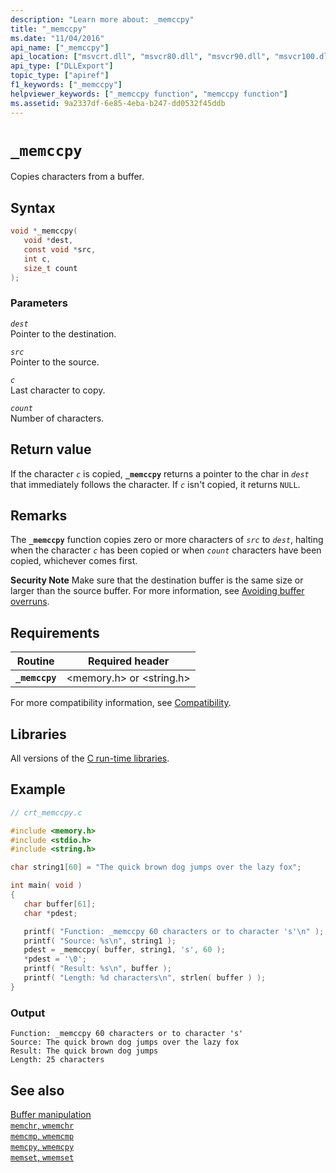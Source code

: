 ```yaml
---
description: "Learn more about: _memccpy"
title: "_memccpy"
ms.date: "11/04/2016"
api_name: ["_memccpy"]
api_location: ["msvcrt.dll", "msvcr80.dll", "msvcr90.dll", "msvcr100.dll", "msvcr100_clr0400.dll", "msvcr110.dll", "msvcr110_clr0400.dll", "msvcr120.dll", "msvcr120_clr0400.dll", "ucrtbase.dll", "api-ms-win-crt-string-l1-1-0.dll"]
api_type: ["DLLExport"]
topic_type: ["apiref"]
f1_keywords: ["_memccpy"]
helpviewer_keywords: ["_memccpy function", "memccpy function"]
ms.assetid: 9a2337df-6e85-4eba-b247-dd0532f45ddb
---
```

# `_memccpy`

Copies characters from a buffer.

## Syntax

```C
void *_memccpy(
   void *dest,
   const void *src,
   int c,
   size_t count
);
```

### Parameters

*`dest`*\
Pointer to the destination.

*`src`*\
Pointer to the source.

*`c`*\
Last character to copy.

*`count`*\
Number of characters.

## Return value

If the character *`c`* is copied, **`_memccpy`** returns a pointer to the char in *`dest`* that immediately follows the character. If *`c`* isn't copied, it returns `NULL`.

## Remarks

The **`_memccpy`** function copies zero or more characters of *`src`* to *`dest`*, halting when the character *`c`* has been copied or when *`count`* characters have been copied, whichever comes first.

**Security Note** Make sure that the destination buffer is the same size or larger than the source buffer. For more information, see [Avoiding buffer overruns](/windows/win32/SecBP/avoiding-buffer-overruns).

## Requirements

|Routine|Required header|
|-------------|---------------------|
|**`_memccpy`**|\<memory.h> or \<string.h>|

For more compatibility information, see [Compatibility](../compatibility.md).

## Libraries

All versions of the [C run-time libraries](../crt-library-features.md).

## Example

```C
// crt_memccpy.c

#include <memory.h>
#include <stdio.h>
#include <string.h>

char string1[60] = "The quick brown dog jumps over the lazy fox";

int main( void )
{
   char buffer[61];
   char *pdest;

   printf( "Function: _memccpy 60 characters or to character 's'\n" );
   printf( "Source: %s\n", string1 );
   pdest = _memccpy( buffer, string1, 's', 60 );
   *pdest = '\0';
   printf( "Result: %s\n", buffer );
   printf( "Length: %d characters\n", strlen( buffer ) );
}
```

### Output

```Output
Function: _memccpy 60 characters or to character 's'
Source: The quick brown dog jumps over the lazy fox
Result: The quick brown dog jumps
Length: 25 characters
```

## See also

[Buffer manipulation](../buffer-manipulation.md)\
[`memchr`, `wmemchr`](memchr-wmemchr.md)\
[`memcmp`, `wmemcmp`](memcmp-wmemcmp.md)\
[`memcpy`, `wmemcpy`](memcpy-wmemcpy.md)\
[`memset`, `wmemset`](memset-wmemset.md)
